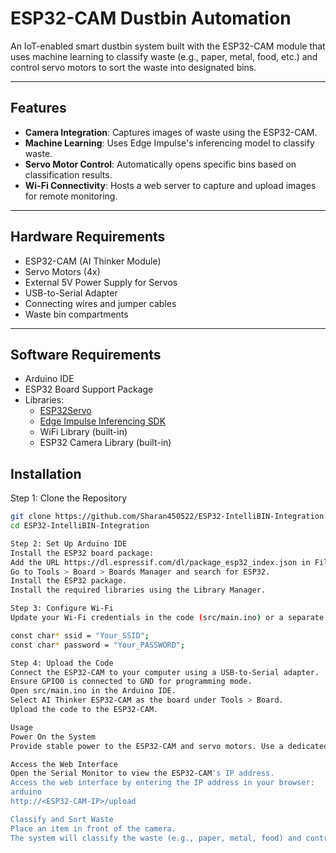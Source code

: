 # ESP32-CAM Dustbin Automation

An IoT-enabled smart dustbin system built with the ESP32-CAM module that uses machine learning to classify waste (e.g., paper, metal, food, etc.) and control servo motors to sort the waste into designated bins.

---

## Features
- **Camera Integration**: Captures images of waste using the ESP32-CAM.
- **Machine Learning**: Uses Edge Impulse's inferencing model to classify waste.
- **Servo Motor Control**: Automatically opens specific bins based on classification results.
- **Wi-Fi Connectivity**: Hosts a web server to capture and upload images for remote monitoring.

---

## Hardware Requirements
- ESP32-CAM (AI Thinker Module)
- Servo Motors (4x)
- External 5V Power Supply for Servos
- USB-to-Serial Adapter
- Connecting wires and jumper cables
- Waste bin compartments

---

## Software Requirements
- Arduino IDE
- ESP32 Board Support Package
- Libraries:
  - [ESP32Servo](https://github.com/madhephaestus/ESP32Servo)
  - [Edge Impulse Inferencing SDK](https://docs.edgeimpulse.com/)
  - WiFi Library (built-in)
  - ESP32 Camera Library (built-in)


## Installation

Step 1: Clone the Repository
```bash
git clone https://github.com/Sharan450522/ESP32-IntelliBIN-Integration.git
cd ESP32-IntelliBIN-Integration

Step 2: Set Up Arduino IDE
Install the ESP32 board package:
Add the URL https://dl.espressif.com/dl/package_esp32_index.json in File > Preferences > Additional Board Manager URLs.
Go to Tools > Board > Boards Manager and search for ESP32.
Install the ESP32 package.
Install the required libraries using the Library Manager.

Step 3: Configure Wi-Fi
Update your Wi-Fi credentials in the code (src/main.ino) or a separate WiFiConfig.h file:

const char* ssid = "Your_SSID";
const char* password = "Your_PASSWORD";

Step 4: Upload the Code
Connect the ESP32-CAM to your computer using a USB-to-Serial adapter.
Ensure GPIO0 is connected to GND for programming mode.
Open src/main.ino in the Arduino IDE.
Select AI Thinker ESP32-CAM as the board under Tools > Board.
Upload the code to the ESP32-CAM.

Usage
Power On the System
Provide stable power to the ESP32-CAM and servo motors. Use a dedicated 5V external power supply for the servos.

Access the Web Interface
Open the Serial Monitor to view the ESP32-CAM's IP address.
Access the web interface by entering the IP address in your browser:
arduino
http://<ESP32-CAM-IP>/upload

Classify and Sort Waste
Place an item in front of the camera.
The system will classify the waste (e.g., paper, metal, food) and control the servo motors to open the appropriate bin.
